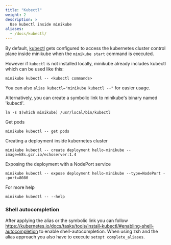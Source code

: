 ```yaml
---
title: "Kubectl"
weight: 2
description: >
  Use kubectl inside minikube
aliases:
  - /docs/kubectl/
---
```


By default, [kubectl](https://kubernetes.io/docs/tasks/tools/install-kubectl/) gets configured to access the kubernetes cluster control plane
inside minikube when the `minikube start` command is executed. 

However if `kubectl` is not installed locally, minikube already includes kubectl which can be used like this:

`minikube kubectl -- <kubectl commands>`

You can also `alias kubectl="minikube kubectl --"` for easier usage.

Alternatively, you can create a symbolic link to minikube's binary named 'kubectl'.

`ln -s $(which minikube) /usr/local/bin/kubectl`

Get pods

`minikube kubectl -- get pods`

Creating a deployment inside kubernetes cluster

`minikube kubectl -- create deployment hello-minikube --image=k8s.gcr.io/echoserver:1.4`

Exposing the deployment with a NodePort service

`minikube kubectl -- expose deployment hello-minikube --type=NodePort --port=8080`

For more help

`minikube kubectl -- --help`

### Shell autocompletion

After applying the alias or the symbolic link you can follow https://kubernetes.io/docs/tasks/tools/install-kubectl/#enabling-shell-autocompletion to enable shell-autocompletion. 
When using zsh and the alias approach you also have to execute `setopt complete_aliases`.
